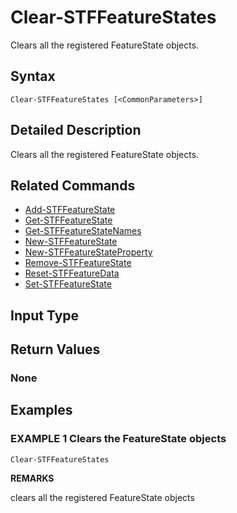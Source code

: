 ﻿# Clear-STFFeatureStates

Clears all the registered FeatureState objects.

## Syntax

```
Clear-STFFeatureStates [<CommonParameters>]
```

## Detailed Description

Clears all the registered FeatureState objects.

## Related Commands

* [Add-STFFeatureState](./Add-STFFeatureState)
* [Get-STFFeatureState](./Get-STFFeatureState)
* [Get-STFFeatureStateNames](./Get-STFFeatureStateNames)
* [New-STFFeatureState](./New-STFFeatureState)
* [New-STFFeatureStateProperty](./New-STFFeatureStateProperty)
* [Remove-STFFeatureState](./Remove-STFFeatureState)
* [Reset-STFFeatureData](./Reset-STFFeatureData)
* [Set-STFFeatureState](./Set-STFFeatureState)

## Input Type

### 



## Return Values

### None

## Examples

### EXAMPLE 1 Clears the FeatureState objects

```
Clear-STFFeatureStates
```

**REMARKS**

clears all the registered FeatureState objects
